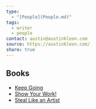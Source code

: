 ```yaml
---
type:
  - "[People](People.md)"
tags:
  - writer
  - people
contact: austin@austinkleon.com
source: https://austinkleon.com/
share: true
---
```


## Books
- [Keep Going](../../Keep%20Going.md)
- [Show Your Work!](../../Show%20Your%20Work!.md)
- [Steal Like an Artist](../../Steal%20Like%20an%20Artist.md)
